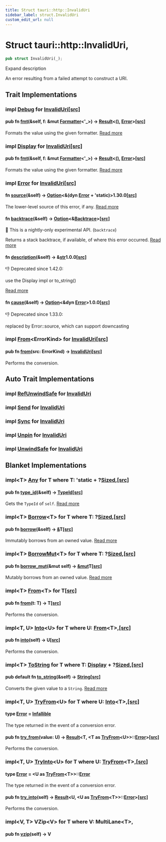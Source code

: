 ```yaml
---
title: Struct tauri::http::InvalidUri
sidebar_label: struct.InvalidUri
custom_edit_url: null
---
```


  # Struct tauri::http&#x3A;:InvalidUri,

```rs
pub struct InvalidUri(_);
```

Expand description

An error resulting from a failed attempt to construct a URI.

## Trait Implementations

### impl [Debug](https://doc.rust-lang.org/1.54.0/core/fmt/trait.Debug.html "trait core::fmt::Debug") for [InvalidUri](/docs/api/rust/tauri/struct.InvalidUri "struct tauri::http&#x3A;:InvalidUri")[\[src\]](https://docs.rs/http/0.2.4/src/http/uri/mod.rs.html#121 "goto source code")

#### pub fn [fmt](https://doc.rust-lang.org/1.54.0/core/fmt/trait.Debug.html#tymethod.fmt)(&self, f: &mut [Formatter](https://doc.rust-lang.org/1.54.0/core/fmt/struct.Formatter.html "struct core::fmt::Formatter")&lt;'\_>) -> [Result](https://doc.rust-lang.org/1.54.0/core/result/enum.Result.html "enum core::result::Result")&lt;[()](https://doc.rust-lang.org/1.54.0/std/primitive.unit.html), [Error](https://doc.rust-lang.org/1.54.0/core/fmt/struct.Error.html "struct core::fmt::Error")>[\[src\]](https://docs.rs/http/0.2.4/src/http/uri/mod.rs.html#121 "goto source code")

Formats the value using the given formatter. [Read more](https://doc.rust-lang.org/1.54.0/core/fmt/trait.Debug.html#tymethod.fmt)

### impl [Display](https://doc.rust-lang.org/1.54.0/core/fmt/trait.Display.html "trait core::fmt::Display") for [InvalidUri](/docs/api/rust/tauri/struct.InvalidUri "struct tauri::http&#x3A;:InvalidUri")[\[src\]](https://docs.rs/http/0.2.4/src/http/uri/mod.rs.html#1052-1056 "goto source code")

#### pub fn [fmt](https://doc.rust-lang.org/1.54.0/core/fmt/trait.Display.html#tymethod.fmt)(&self, f: &mut [Formatter](https://doc.rust-lang.org/1.54.0/core/fmt/struct.Formatter.html "struct core::fmt::Formatter")&lt;'\_>) -> [Result](https://doc.rust-lang.org/1.54.0/core/result/enum.Result.html "enum core::result::Result")&lt;[()](https://doc.rust-lang.org/1.54.0/std/primitive.unit.html), [Error](https://doc.rust-lang.org/1.54.0/core/fmt/struct.Error.html "struct core::fmt::Error")>[\[src\]](https://docs.rs/http/0.2.4/src/http/uri/mod.rs.html#1053 "goto source code")

Formats the value using the given formatter. [Read more](https://doc.rust-lang.org/1.54.0/core/fmt/trait.Display.html#tymethod.fmt)

### impl [Error](https://doc.rust-lang.org/1.54.0/std/error/trait.Error.html "trait std::error::Error") for [InvalidUri](/docs/api/rust/tauri/struct.InvalidUri "struct tauri::http&#x3A;:InvalidUri")[\[src\]](https://docs.rs/http/0.2.4/src/http/uri/mod.rs.html#1058 "goto source code")

#### fn [source](https://doc.rust-lang.org/1.54.0/std/error/trait.Error.html#method.source)(&self) -> [Option](https://doc.rust-lang.org/1.54.0/core/option/enum.Option.html "enum core::option::Option")&lt;&(dyn [Error](https://doc.rust-lang.org/1.54.0/std/error/trait.Error.html "trait std::error::Error") + 'static)>1.30.0[\[src\]](https://doc.rust-lang.org/1.54.0/src/std/error.rs.html#106 "goto source code")

The lower-level source of this error, if any. [Read more](https://doc.rust-lang.org/1.54.0/std/error/trait.Error.html#method.source)

#### fn [backtrace](https://doc.rust-lang.org/1.54.0/std/error/trait.Error.html#method.backtrace)(&self) -> [Option](https://doc.rust-lang.org/1.54.0/core/option/enum.Option.html "enum core::option::Option")&lt;&[Backtrace](https://doc.rust-lang.org/1.54.0/std/backtrace/struct.Backtrace.html "struct std::backtrace::Backtrace")>[\[src\]](https://doc.rust-lang.org/1.54.0/src/std/error.rs.html#134 "goto source code")

🔬 This is a nightly-only experimental API. (`backtrace`)

Returns a stack backtrace, if available, of where this error occurred. [Read more](https://doc.rust-lang.org/1.54.0/std/error/trait.Error.html#method.backtrace)

#### fn [description](https://doc.rust-lang.org/1.54.0/std/error/trait.Error.html#method.description)(&self) -> &[str](https://doc.rust-lang.org/1.54.0/std/primitive.str.html)1.0.0[\[src\]](https://doc.rust-lang.org/1.54.0/src/std/error.rs.html#146 "goto source code")

👎 Deprecated since 1.42.0:

use the Display impl or to_string()

[Read more](https://doc.rust-lang.org/1.54.0/std/error/trait.Error.html#method.description)

#### fn [cause](https://doc.rust-lang.org/1.54.0/std/error/trait.Error.html#method.cause)(&self) -> [Option](https://doc.rust-lang.org/1.54.0/core/option/enum.Option.html "enum core::option::Option")&lt;&dyn [Error](https://doc.rust-lang.org/1.54.0/std/error/trait.Error.html "trait std::error::Error")>1.0.0[\[src\]](https://doc.rust-lang.org/1.54.0/src/std/error.rs.html#156 "goto source code")

👎 Deprecated since 1.33.0:

replaced by Error::source, which can support downcasting

### impl [From](https://doc.rust-lang.org/1.54.0/core/convert/trait.From.html "trait core::convert::From")&lt;ErrorKind> for [InvalidUri](/docs/api/rust/tauri/struct.InvalidUri "struct tauri::http&#x3A;:InvalidUri")[\[src\]](https://docs.rs/http/0.2.4/src/http/uri/mod.rs.html#1022-1026 "goto source code")

#### pub fn [from](https://doc.rust-lang.org/1.54.0/core/convert/trait.From.html#tymethod.from)(src: ErrorKind) -> [InvalidUri](/docs/api/rust/tauri/struct.InvalidUri "struct tauri::http&#x3A;:InvalidUri")[\[src\]](https://docs.rs/http/0.2.4/src/http/uri/mod.rs.html#1023 "goto source code")

Performs the conversion.

## Auto Trait Implementations

### impl [RefUnwindSafe](https://doc.rust-lang.org/1.54.0/std/panic/trait.RefUnwindSafe.html "trait std::panic::RefUnwindSafe") for [InvalidUri](/docs/api/rust/tauri/struct.InvalidUri "struct tauri::http&#x3A;:InvalidUri")

### impl [Send](https://doc.rust-lang.org/1.54.0/core/marker/trait.Send.html "trait core::marker::Send") for [InvalidUri](/docs/api/rust/tauri/struct.InvalidUri "struct tauri::http&#x3A;:InvalidUri")

### impl [Sync](https://doc.rust-lang.org/1.54.0/core/marker/trait.Sync.html "trait core::marker::Sync") for [InvalidUri](/docs/api/rust/tauri/struct.InvalidUri "struct tauri::http&#x3A;:InvalidUri")

### impl [Unpin](https://doc.rust-lang.org/1.54.0/core/marker/trait.Unpin.html "trait core::marker::Unpin") for [InvalidUri](/docs/api/rust/tauri/struct.InvalidUri "struct tauri::http&#x3A;:InvalidUri")

### impl [UnwindSafe](https://doc.rust-lang.org/1.54.0/std/panic/trait.UnwindSafe.html "trait std::panic::UnwindSafe") for [InvalidUri](/docs/api/rust/tauri/struct.InvalidUri "struct tauri::http&#x3A;:InvalidUri")

## Blanket Implementations

### impl&lt;T> [Any](https://doc.rust-lang.org/1.54.0/core/any/trait.Any.html "trait core::any::Any") for T where T: 'static + ?[Sized](https://doc.rust-lang.org/1.54.0/core/marker/trait.Sized.html "trait core::marker::Sized"),[\[src\]](https://doc.rust-lang.org/1.54.0/src/core/any.rs.html#131-135 "goto source code")

#### pub fn [type_id](https://doc.rust-lang.org/1.54.0/core/any/trait.Any.html#tymethod.type_id)(&self) -> [TypeId](https://doc.rust-lang.org/1.54.0/core/any/struct.TypeId.html "struct core::any::TypeId")[\[src\]](https://doc.rust-lang.org/1.54.0/src/core/any.rs.html#132 "goto source code")

Gets the `TypeId` of `self`. [Read more](https://doc.rust-lang.org/1.54.0/core/any/trait.Any.html#tymethod.type_id)

### impl&lt;T> [Borrow](https://doc.rust-lang.org/1.54.0/core/borrow/trait.Borrow.html "trait core::borrow::Borrow")&lt;T> for T where T: ?[Sized](https://doc.rust-lang.org/1.54.0/core/marker/trait.Sized.html "trait core::marker::Sized"),[\[src\]](https://doc.rust-lang.org/1.54.0/src/core/borrow.rs.html#208-213 "goto source code")

#### pub fn [borrow](https://doc.rust-lang.org/1.54.0/core/borrow/trait.Borrow.html#tymethod.borrow)(&self) -> [&](https://doc.rust-lang.org/1.54.0/std/primitive.reference.html)T[\[src\]](https://doc.rust-lang.org/1.54.0/src/core/borrow.rs.html#210 "goto source code")

Immutably borrows from an owned value. [Read more](https://doc.rust-lang.org/1.54.0/core/borrow/trait.Borrow.html#tymethod.borrow)

### impl&lt;T> [BorrowMut](https://doc.rust-lang.org/1.54.0/core/borrow/trait.BorrowMut.html "trait core::borrow::BorrowMut")&lt;T> for T where T: ?[Sized](https://doc.rust-lang.org/1.54.0/core/marker/trait.Sized.html "trait core::marker::Sized"),[\[src\]](https://doc.rust-lang.org/1.54.0/src/core/borrow.rs.html#216-220 "goto source code")

#### pub fn [borrow_mut](https://doc.rust-lang.org/1.54.0/core/borrow/trait.BorrowMut.html#tymethod.borrow_mut)(&mut self) -> [&mut](https://doc.rust-lang.org/1.54.0/std/primitive.reference.html)T[\[src\]](https://doc.rust-lang.org/1.54.0/src/core/borrow.rs.html#217 "goto source code")

Mutably borrows from an owned value. [Read more](https://doc.rust-lang.org/1.54.0/core/borrow/trait.BorrowMut.html#tymethod.borrow_mut)

### impl&lt;T> [From](https://doc.rust-lang.org/1.54.0/core/convert/trait.From.html "trait core::convert::From")&lt;T> for T[\[src\]](https://doc.rust-lang.org/1.54.0/src/core/convert/mod.rs.html#544-548 "goto source code")

#### pub fn [from](https://doc.rust-lang.org/1.54.0/core/convert/trait.From.html#tymethod.from)(t: T) -> T[\[src\]](https://doc.rust-lang.org/1.54.0/src/core/convert/mod.rs.html#545 "goto source code")

Performs the conversion.

### impl&lt;T, U> [Into](https://doc.rust-lang.org/1.54.0/core/convert/trait.Into.html "trait core::convert::Into")&lt;U> for T where U: [From](https://doc.rust-lang.org/1.54.0/core/convert/trait.From.html "trait core::convert::From")&lt;T>,[\[src\]](https://doc.rust-lang.org/1.54.0/src/core/convert/mod.rs.html#533-540 "goto source code")

#### pub fn [into](https://doc.rust-lang.org/1.54.0/core/convert/trait.Into.html#tymethod.into)(self) -> U[\[src\]](https://doc.rust-lang.org/1.54.0/src/core/convert/mod.rs.html#537 "goto source code")

Performs the conversion.

### impl&lt;T> [ToString](https://doc.rust-lang.org/1.54.0/alloc/string/trait.ToString.html "trait alloc::string::ToString") for T where T: [Display](https://doc.rust-lang.org/1.54.0/core/fmt/trait.Display.html "trait core::fmt::Display") + ?[Sized](https://doc.rust-lang.org/1.54.0/core/marker/trait.Sized.html "trait core::marker::Sized"),[\[src\]](https://doc.rust-lang.org/1.54.0/src/alloc/string.rs.html#2372-2386 "goto source code")

#### pub default fn [to_string](https://doc.rust-lang.org/1.54.0/alloc/string/trait.ToString.html#tymethod.to_string)(&self) -> [String](https://doc.rust-lang.org/1.54.0/alloc/string/struct.String.html "struct alloc::string::String")[\[src\]](https://doc.rust-lang.org/1.54.0/src/alloc/string.rs.html#2378 "goto source code")

Converts the given value to a `String`. [Read more](https://doc.rust-lang.org/1.54.0/alloc/string/trait.ToString.html#tymethod.to_string)

### impl&lt;T, U> [TryFrom](https://doc.rust-lang.org/1.54.0/core/convert/trait.TryFrom.html "trait core::convert::TryFrom")&lt;U> for T where U: [Into](https://doc.rust-lang.org/1.54.0/core/convert/trait.Into.html "trait core::convert::Into")&lt;T>,[\[src\]](https://doc.rust-lang.org/1.54.0/src/core/convert/mod.rs.html#581-590 "goto source code")

#### type [Error](https://doc.rust-lang.org/1.54.0/core/convert/trait.TryFrom.html#associatedtype.Error) = [Infallible](https://doc.rust-lang.org/1.54.0/core/convert/enum.Infallible.html "enum core::convert::Infallible")

The type returned in the event of a conversion error.

#### pub fn [try_from](https://doc.rust-lang.org/1.54.0/core/convert/trait.TryFrom.html#tymethod.try_from)(value: U) -> [Result](https://doc.rust-lang.org/1.54.0/core/result/enum.Result.html "enum core::result::Result")&lt;T, &lt;T as [TryFrom](https://doc.rust-lang.org/1.54.0/core/convert/trait.TryFrom.html "trait core::convert::TryFrom")&lt;U>>::[Error](https://doc.rust-lang.org/1.54.0/core/convert/trait.TryFrom.html#associatedtype.Error "type core::convert::TryFrom::Error")>[\[src\]](https://doc.rust-lang.org/1.54.0/src/core/convert/mod.rs.html#587 "goto source code")

Performs the conversion.

### impl&lt;T, U> [TryInto](https://doc.rust-lang.org/1.54.0/core/convert/trait.TryInto.html "trait core::convert::TryInto")&lt;U> for T where U: [TryFrom](https://doc.rust-lang.org/1.54.0/core/convert/trait.TryFrom.html "trait core::convert::TryFrom")&lt;T>,[\[src\]](https://doc.rust-lang.org/1.54.0/src/core/convert/mod.rs.html#567-576 "goto source code")

#### type [Error](https://doc.rust-lang.org/1.54.0/core/convert/trait.TryInto.html#associatedtype.Error) = &lt;U as [TryFrom](https://doc.rust-lang.org/1.54.0/core/convert/trait.TryFrom.html "trait core::convert::TryFrom")&lt;T>>::[Error](https://doc.rust-lang.org/1.54.0/core/convert/trait.TryFrom.html#associatedtype.Error "type core::convert::TryFrom::Error")

The type returned in the event of a conversion error.

#### pub fn [try_into](https://doc.rust-lang.org/1.54.0/core/convert/trait.TryInto.html#tymethod.try_into)(self) -> [Result](https://doc.rust-lang.org/1.54.0/core/result/enum.Result.html "enum core::result::Result")&lt;U, &lt;U as [TryFrom](https://doc.rust-lang.org/1.54.0/core/convert/trait.TryFrom.html "trait core::convert::TryFrom")&lt;T>>::[Error](https://doc.rust-lang.org/1.54.0/core/convert/trait.TryFrom.html#associatedtype.Error "type core::convert::TryFrom::Error")>[\[src\]](https://doc.rust-lang.org/1.54.0/src/core/convert/mod.rs.html#573 "goto source code")

Performs the conversion.

### impl&lt;V, T> VZip&lt;V> for T where V: MultiLane&lt;T>,

#### pub fn [vzip](/docs/api/rust/tauri/about:blank#tymethod.vzip)(self) -> V
  